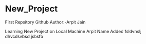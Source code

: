 # New_Project

First Repsitory Github
Author:-Arpit Jain

Learning New Project on Local Machine
Arpit Name Added
fsldvnslj
dhvcdsvbsd
jsbsfb

